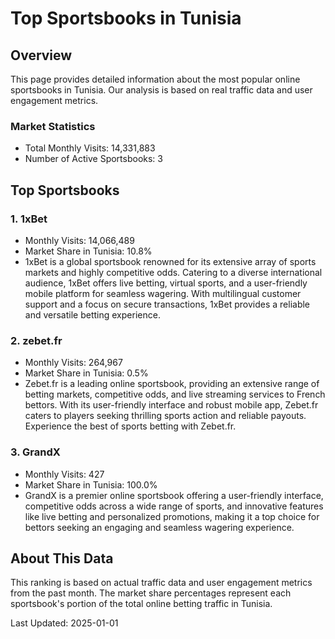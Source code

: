 # Top Sportsbooks in Tunisia

## Overview
This page provides detailed information about the most popular online sportsbooks in Tunisia. 
Our analysis is based on real traffic data and user engagement metrics.

### Market Statistics
- Total Monthly Visits: 14,331,883
- Number of Active Sportsbooks: 3

## Top Sportsbooks

### 1. 1xBet
- Monthly Visits: 14,066,489
- Market Share in Tunisia: 10.8%
-  1xBet is a global sportsbook renowned for its extensive array of sports markets and highly competitive odds. Catering to a diverse international audience, 1xBet offers live betting, virtual sports, and a user-friendly mobile platform for seamless wagering. With multilingual customer support and a focus on secure transactions, 1xBet provides a reliable and versatile betting experience.

### 2. zebet.fr
- Monthly Visits: 264,967
- Market Share in Tunisia: 0.5%
-  Zebet.fr is a leading online sportsbook, providing an extensive range of betting markets, competitive odds, and live streaming services to French bettors. With its user-friendly interface and robust mobile app, Zebet.fr caters to players seeking thrilling sports action and reliable payouts. Experience the best of sports betting with Zebet.fr.

### 3. GrandX
- Monthly Visits: 427
- Market Share in Tunisia: 100.0%
- GrandX is a premier online sportsbook offering a user-friendly interface, competitive odds across a wide range of sports, and innovative features like live betting and personalized promotions, making it a top choice for bettors seeking an engaging and seamless wagering experience.


## About This Data
This ranking is based on actual traffic data and user engagement metrics from the past month. 
The market share percentages represent each sportsbook's portion of the total online betting traffic in Tunisia.

Last Updated: 2025-01-01
